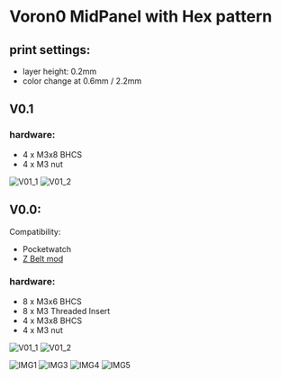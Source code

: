 # Voron0 MidPanel with Hex pattern

## print settings:

- layer height: 0.2mm
- color change at 0.6mm / 2.2mm

## V0.1

### hardware:

- 4 x M3x8 BHCS
- 4 x M3 nut

![V01_1](./IMG/V01_1.jpg)
![V01_2](./IMG/V01_2.jpg)



## V0.0: 

Compatibility: 
 - Pocketwatch
 - [Z Belt mod](https://github.com/theFPVgeek/VoronUsers/tree/master/printer_mods/theFPVgeek/v0-zbelt-mod)

### hardware:

- 8 x M3x6 BHCS
- 8 x M3 Threaded Insert
- 4 x M3x8 BHCS
- 4 x M3 nut

![V01_1](./IMG/V00_1.jpg)
![V01_2](./IMG/V00_2.jpg)




![IMG1](./IMG/IMG0.jpg)
![IMG3](./IMG/IMG3.jpg)
![IMG4](./IMG/IMG4.jpg)
![IMG5](./IMG/IMG5.jpg)